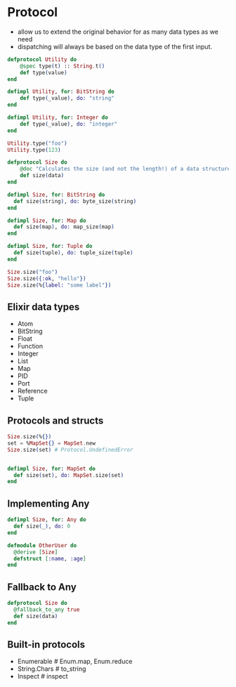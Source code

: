 ﻿# Protocol
- allow us to extend the original behavior for as many data types as we need
- dispatching will always be based on the data type of the first input.
```elixir
defprotocol Utility do
    @spec type(t) :: String.t()
    def type(value)
end

defimpl Utility, for: BitString do
    def type(_value), do: "string"
end

defimpl Utility, for: Integer do
    def type(_value), do: "integer"
end

Utility.type("foo")
Utility.type(123)
```


```elixir
defprotocol Size do
    @doc "Calculates the size (and not the length!) of a data structure"
    def size(data)
end

defimpl Size, for: BitString do
  def size(string), do: byte_size(string)
end

defimpl Size, for: Map do
  def size(map), do: map_size(map)
end

defimpl Size, for: Tuple do
  def size(tuple), do: tuple_size(tuple)
end

Size.size("foo")
Size.size({:ok, "hello"})
Size.size(%{label: "some label"})
```

## Elixir data types
- Atom
- BitString
- Float
- Function
- Integer
- List
- Map
- PID
- Port
- Reference
- Tuple

## Protocols and structs
```elixir
Size.size(%{})
set = %MapSet{} = MapSet.new
Size.size(set) # Protocol.UndefinedError


defimpl Size, for: MapSet do
  def size(set), do: MapSet.size(set)
end
```

## Implementing Any
```elixir
defimpl Size, for: Any do
  def size(_), do: 0
end

defmodule OtherUser do
  @derive [Size]
  defstruct [:name, :age]
end
```

## Fallback to Any
```elixir
defprotocol Size do
  @fallback_to_any true
  def size(data)
end
```

## Built-in protocols
- Enumerable # Enum.map, Enum.reduce
- String.Chars # to_string
- Inspect # inspect
